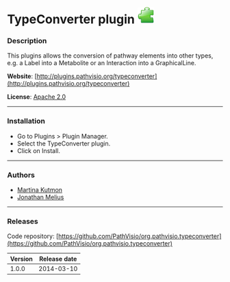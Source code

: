 # TypeConverter plugin ![](/images/plugins/plugin.png)

### Description

This plugins allows the conversion of pathway elements into other types, e.g. a Label into a Metabolite or an Interaction into a GraphicalLine.

**Website**: [http://plugins.pathvisio.org/typeconverter](http://plugins.pathvisio.org/typeconverter)

**License**: [Apache 2.0](http://www.apache.org/licenses/LICENSE-2.0)

----

### Installation
* Go to Plugins > Plugin Manager. 
* Select the TypeConverter plugin.
* Click on Install.

----

### Authors
* [Martina Kutmon](https://github.com/mkutmon)
* [Jonathan Melius](https://github.com/JonathanMELIUS)

---- 

### Releases

Code repository: [https://github.com/PathVisio/org.pathvisio.typeconverter](https://github.com/PathVisio/org.pathvisio.typeconverter)

| Version | Release date |
| ------- |:------------:| 
| 1.0.0 | 2014-03-10 | 

